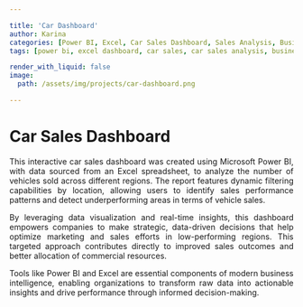 ```yaml
---

title: 'Car Dashboard'
author: Karina
categories: [Power BI, Excel, Car Sales Dashboard, Sales Analysis, Business Intelligence, BI Tools, Data Analytics, Interactive Reports, Data Visualization, Data Analysis, Regional Sales Performance, Car Sales Report, Python for Data Analysis, Vehicle Sales Insights]
tags: [power bi, excel dashboard, car sales, car sales analysis, business intelligence, bi tools, data analytics, interactive dashboard, data visualization, regional sales report, vehicle sales dashboard, sales performance, car sales data, python data analysis, sales insights]

render_with_liquid: false
image:
  path: /assets/img/projects/car-dashboard.png

---
```


# Car Sales Dashboard

<p style="text-align: justify;">
This interactive car sales dashboard was created using Microsoft Power BI, with data sourced from an Excel spreadsheet, to analyze the number of vehicles sold across different regions. The report features dynamic filtering capabilities by location, allowing users to identify sales performance patterns and detect underperforming areas in terms of vehicle sales.
</p>

<p style="text-align: justify;">
By leveraging data visualization and real-time insights, this dashboard empowers companies to make strategic, data-driven decisions that help optimize marketing and sales efforts in low-performing regions. This targeted approach contributes directly to improved sales outcomes and better allocation of commercial resources.
</p>

<p style="text-align: justify;">
Tools like Power BI and Excel are essential components of modern business intelligence, enabling organizations to transform raw data into actionable insights and drive performance through informed decision-making.
</p>